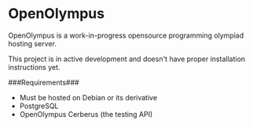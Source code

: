 # OpenOlympus

OpenOlympus is a work-in-progress opensource programming olympiad hosting server.

This project is in active development and doesn't have proper installation instructions yet.

###Requirements###

* Must be hosted on Debian or its derivative
* PostgreSQL
* OpenOlympus Cerberus (the testing API)